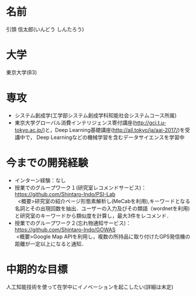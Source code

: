  # 名前  
 引頭 信太郎(いんどう しんたろう)
 
 # 大学  
 東京大学(B3)
 
 # 専攻  
 - システム創成学(工学部システム創成学科知能社会システムコース所属)  
 - 東京大学グローバル消費インテリジェンス寄付講座(<http://gci.t.u-tokyo.ac.jp/>)と，Deep Learning基礎講座(<http://ail.tokyo/ja/aai-2017/>)を受講中で， Deep Learningなどの機械学習を含むデータサイエンスを学習中
 
 # 今までの開発経験  
 - インターン経験：なし
 - 授業でのグループワーク１(研究室レコメンドサービス)：<https://github.com/Shintaro-Indo/PSI-Lab>  
   <概要>研究室の紹介ページ形態素解析し(MeCabを利用),キーワードとなる名詞とその出現回数を抽出．ユーザーの入力及びその類語（wordnetを利用)と研究室のキーワードから類似度を計算し，最大3件をレコメンド．
 - 授業でのグループワーク２(忘れ物通知サービス)：<https://github.com/Shintaro-Indo/GOWAS>  
  <概要>Google Map APIを利用し，複数の所持品に取り付けたGPS発信機の距離が一定以上になると通知．
 
 # 中期的な目標  
 人工知能技術を使って在学中にイノベーションを起こしたい(詳細は未定)
